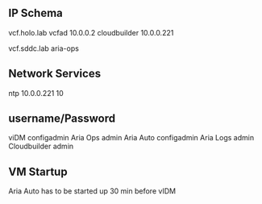 ## IP Schema
vcf.holo.lab
vcfad   10.0.0.2
cloudbuilder 10.0.0.221


vcf.sddc.lab
aria-ops 


## Network Services
ntp     10.0.0.221
10
## username/Password
viDM            configadmin
Aria Ops        admin
Aria Auto       configadmin
Aria Logs       admin
Cloudbuilder    admin

## VM Startup
Aria Auto has to be started up 30 min before vIDM
